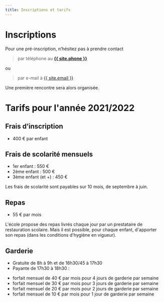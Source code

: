 ```yaml
---
title: Inscriptions et tarifs
---
```


# Inscriptions

Pour une pré-inscription, n’hésitez pas à prendre contact
> par téléphone au **<a href="tel:{{ site.phone }}">{{ site.phone }}</a>**

ou
> par e-mail à <a href="mailto:{{ site.email }}">{{ site.email }}</a>

Une première rencontre sera alors organisée.

# Tarifs pour l'année 2021/2022

## Frais d’inscription

- 400 € par enfant

## Frais de scolarité mensuels

-  1er enfant : 550 €
-  2ème enfant : 500 €
-  3ème enfant (et +) : 450 €

Les frais de scolarité sont payables sur 10 mois, de septembre à juin.

## Repas

- 55 € par mois

L'école propose des repas livrés chaque jour par un prestataire de restauration scolaire. Mais il est possible, pour chaque enfant, d'apporter son repas (dans les conditions d'hygiène en vigueur).

## Garderie

- Gratuite de 8h à 9h et de 16h30/45 à 17h30
- Payante de 17h30 à 18h30 : 
* forfait mensuel de 40 € par mois pour 4 jours de garderie par semaine
* forfait mensuel de 30 € par mois pour 3 jours de garderie par semaine
* forfait mensuel de 20 € par mois pour 2 jours de garderie par semaine
* forfait mensuel de 10 € par mois pour 1 jour de garderie par semaine
